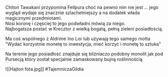 Chiton Tawakani przypomina Fellpura choć na pewno nim nie jest ... jego wygląd wydaje się znacznie szlachetniejszy a na dodatek włada magicznymi przedmiotami.  
Nosi koronę i częściej to jego podwładni mówią za niego.  
Najbogatsza postać w Krecztor z wielką bogatą, pełną zieleni posiadłością.

Ma coś wspólnego z Aldrime Ino Lor lub używają tego samego motta  
"Wydać korzystnie monetę to inwestycja, mieć korzyć i monetę to sztuka"

Na terenie jego posiadłość znajduje się bliźniaczo podobny monolit jak pod Pursecją który został specjalnie zamaskowany bujną roślinnością.

![[Hajton fota.jpg]]
#TajemniczaGildia

